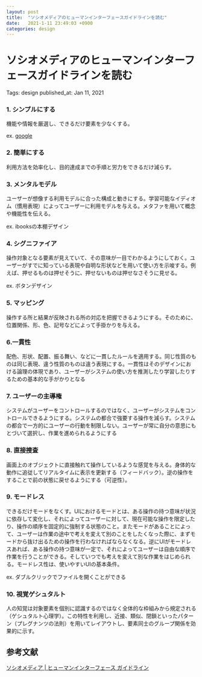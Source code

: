 ```yaml
---
layout: post
title:  "ソシオメディアのヒューマンインターフェースガイドラインを読む"
date:   2021-1-11 23:49:03 +0900
categories: design
---
```


# ソシオメディアのヒューマンインターフェースガイドラインを読む

Tags: design
published_at: Jan 11, 2021

### 1. シンプルにする

機能や情報を厳選し、できるだけ要素を少なくする。

ex. [google](https://www.google.com/) 

### 2. 簡単にする

利用方法を効率化し、目的達成までの手順と労力をできるだけ減らす。

### 3. メンタルモデル

ユーザーが想像する利用モデルに合った構成と動きにする。学習可能なイディオム（慣用表現）によってユーザーに利用モデルを与える。メタファを用いて概念や機能性を伝える。

ex. ibooksの本棚デザイン

### 4. シグニファイア

操作対象となる要素が見えていて、その意味が一目でわかるようにしておく。ユーザーがすでに知っている表現や自明な形状などを用いて使い方を示唆する。例えば、押せるものは押せそうに、押せないものは押せなさそうに見せる。

ex. ボタンデザイン

### 5. マッピング

操作する所と結果が反映される所の対応を把握できるようにする。そのために、位置関係、形、色、記号などによって手掛かりを与える。



### 6.一貫性

配色、形状、配置、振る舞い、などに一貫したルールを適用する。同じ性質のものは同じ表現、違う性質のものは違う表現にする。一貫性はそのデザインにおける論理の体現であり、ユーザーがシステムの使い方を推測したり学習したりするための基本的な手がかりとなる

### 7. ユーザーの主導権

システムがユーザーをコントロールするのではなく、ユーザーがシステムをコントロールできるようにする。システムの都合で強要する操作を減らす。システムの都合で一方的にユーザーの行動を制限しない。ユーザーが常に自分の意思にもとづいて選択し、作業を進められるようにする

### 8. 直接捜査

画面上のオブジェクトに直接触れて操作しているような感覚を与える。身体的な動作に追従してリアルタイムに表示を更新する（フィードバック）。逆の操作をすることで前の状態に戻せるようにする（可逆性）。

### 9. モードレス

できるだけモードをなくす。UIにおけるモードとは、ある操作の持つ意味が状況に依存して変化し、それによってユーザーに対して、現在可能な操作を限定したり、操作の順序を固定的に強制する状態のこと。またモードがあることによって、ユーザーは作業の途中で考えを変えて別のことをしたくなった際に、まずモードから抜け出るための操作を行わなければならなくなる。逆にUIがモードレスあれば、ある操作の持つ意味が一定で、それによってユーザーは自由な順序で作業を行うことができる。そしていつでも考えを変えて別な作業をはじめられる。モードレス性は、使いやすいUIの基本条件。

ex. ダブルクリックでファイルを開くことができる

### 10. 視覚ゲシュタルト

人の知覚は対象要素を個別に認識するのではなく全体的な枠組みから規定される（ゲシュタルト心理学）。この特性を利用し、近接、類似、閉鎖といったパターン（プレグナンツの法則）を用いてレイアウトし、要素同士のグループ関係を効果的に示す。

## 参考文献

[ソシオメディア | ヒューマンインターフェース ガイドライン](https://www.sociomedia.co.jp/category/shig)
